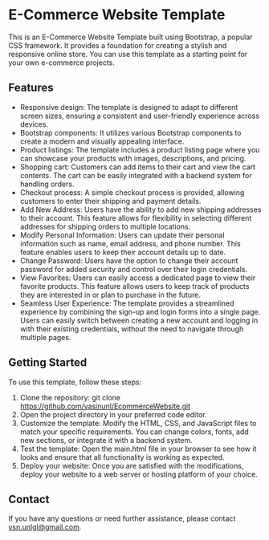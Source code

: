 # E-Commerce Website Template
This is an E-Commerce Website Template built using Bootstrap, a popular CSS framework. It provides a foundation for creating a stylish and responsive online store. You can use this template as a starting point for your own e-commerce projects.

## Features
- Responsive design: The template is designed to adapt to different screen sizes, ensuring a consistent and user-friendly experience across devices.
- Bootstrap components: It utilizes various Bootstrap components to create a modern and visually appealing interface.
- Product listings: The template includes a product listing page where you can showcase your products with images, descriptions, and pricing.
- Shopping cart: Customers can add items to their cart and view the cart contents. The cart can be easily integrated with a backend system for handling orders.
- Checkout process: A simple checkout process is provided, allowing customers to enter their shipping and payment details.
- Add New Address: Users have the ability to add new shipping addresses to their account. This feature allows for flexibility in selecting different addresses for shipping orders to multiple locations.
- Modify Personal Information: Users can update their personal information such as name, email address, and phone number. This feature enables users to keep their account details up to date.
- Change Password: Users have the option to change their account password for added security and control over their login credentials.
- View Favorites: Users can easily access a dedicated page to view their favorite products. This feature allows users to keep track of products they are interested in or plan to purchase in the future.
- Seamless User Experience: The template provides a streamlined experience by combining the sign-up and login forms into a single page. Users can easily switch between creating a new account and logging in with their existing credentials, without the need to navigate through multiple pages.

## Getting Started
To use this template, follow these steps:
1. Clone the repository: git clone https://github.com/yasinunl/EcommerceWebsite.git
1. Open the project directory in your preferred code editor.
1. Customize the template: Modify the HTML, CSS, and JavaScript files to match your specific requirements. You can change colors, fonts, add new sections, or integrate it with a backend system.
1. Test the template: Open the main.html file in your browser to see how it looks and ensure that all functionality is working as expected.
1. Deploy your website: Once you are satisfied with the modifications, deploy your website to a web server or hosting platform of your choice.

## Contact
If you have any questions or need further assistance, please contact ysn.unlgl@gmail.com.